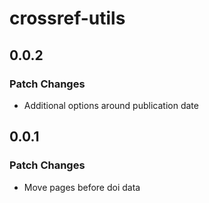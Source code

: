 # crossref-utils

## 0.0.2

### Patch Changes

- Additional options around publication date

## 0.0.1

### Patch Changes

- Move pages before doi data
